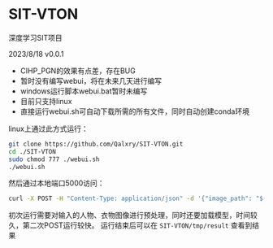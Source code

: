 # SIT-VTON

深度学习SIT项目

2023/8/18  v0.0.1
 - CIHP_PGN的效果有点差，存在BUG
 - 暂时没有编写webui，将在未来几天进行编写
 - windows运行脚本webui.bat暂时未编写
 - 目前只支持linux
 - 直接运行webui.sh可自动下载所需的所有文件，同时自动创建conda环境

linux上通过此方式运行：

```bash
git clone https://github.com/Qalxry/SIT-VTON.git
cd ./SIT-VTON
sudo chmod 777 ./webui.sh
./webui.sh
```

然后通过本地端口5000访问：

```bash
curl -X POST -H "Content-Type: application/json" -d '{"image_path": "$(pwd)/tmp/person/", "cloth_path": "$(pwd)/tmp/cloth/", "output_path": "$(pwd)/tmp/"}' http://127.0.0.1:5000/run
```

初次运行需要对输入的人物、衣物图像进行预处理，同时还要加载模型，时间较久，第二次POST运行较快。
运行结束后可以在 `SIT-VTON/tmp/result` 查看到结果

